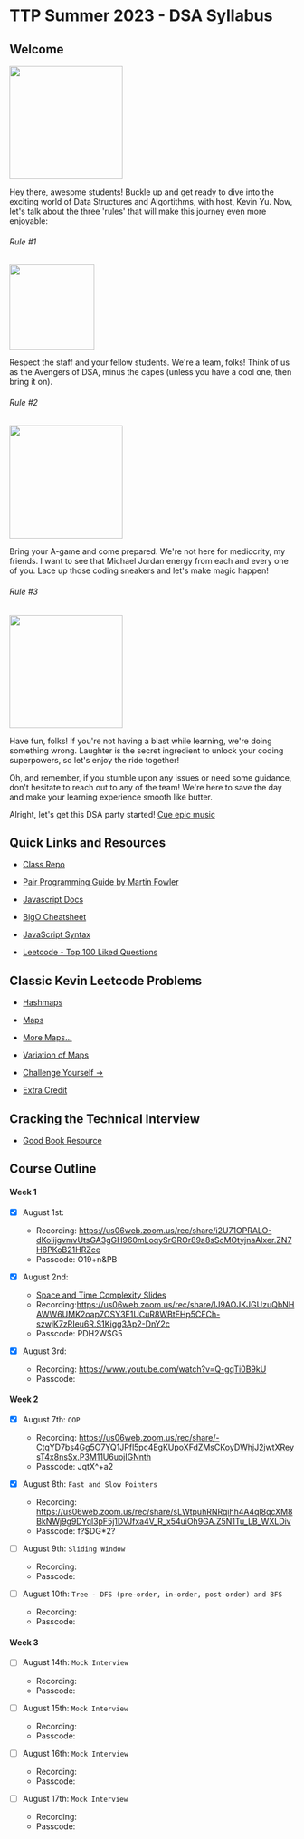 # TTP Summer 2023 - DSA Syllabus

## Welcome

<img src='https://media4.giphy.com/media/3o6Yg4GUVgIUg3bf7W/giphy.gif?cid=ecf05e47wuqpv8sns52wd76pwqi9g4pnc7g7aouvpr7x1q54&ep=v1_gifs_search&rid=giphy.gif&ct=g' width='200'>

Hey there, awesome students! Buckle up and get ready to dive into the exciting world of Data Structures and Algortithms, with host, Kevin Yu. Now, let's talk about the three 'rules' that will make this journey even more enjoyable:

###### Rule #1

<img src='https://media0.giphy.com/media/l5s71uAp3CzKwxwkoZ/giphy.gif?cid=ecf05e47yla1j0wkaqp14xeo8vear7mpb62dc8c9ojik4swv&ep=v1_gifs_search&rid=giphy.gif&ct=g' width='150'>

Respect the staff and your fellow students. We're a team, folks! Think of us as the Avengers of DSA, minus the capes (unless you have a cool one, then bring it on).

###### Rule #2

<img src='https://media0.giphy.com/media/3o6ozpypYSQg6nJ5rq/giphy.gif?cid=ecf05e47qvth2e5m8qkwclafia4sy9uiszgx7myu13mdd71r&ep=v1_gifs_search&rid=giphy.gif&ct=g' width='200'>

Bring your A-game and come prepared. We're not here for mediocrity, my friends. I want to see that Michael Jordan energy from each and every one of you. Lace up those coding sneakers and let's make magic happen!

###### Rule #3

<img src='https://media0.giphy.com/media/s2qXK8wAvkHTO/giphy.gif?cid=ecf05e47138ykz5yaplfziaqsfcz9ybsfne8jlprnow1n6jx&ep=v1_gifs_search&rid=giphy.gif&ct=g' width='200'>

Have fun, folks! If you're not having a blast while learning, we're doing something wrong. Laughter is the secret ingredient to unlock your coding superpowers, so let's enjoy the ride together!

Oh, and remember, if you stumble upon any issues or need some guidance, don't hesitate to reach out to any of the team! We're here to save the day and make your learning experience smooth like butter.

Alright, let's get this DSA party started! [Cue epic music](https://www.youtube.com/watch?v=dQw4w9WgXcQ&ab_channel=RickAstley)

## Quick Links and Resources

- [Class Repo](https://github.com/aguilana/ttp-summer-2023-dsa)

- [Pair Programming Guide by Martin Fowler](https://martinfowler.com/articles/on-pair-programming.html)

- [Javascript Docs](https://developer.mozilla.org/en-US/docs/Web/JavaScript)

- [BigO Cheatsheet](https://www.bigocheatsheet.com/)

- [JavaScript Syntax](https://javascript.info/)

- [Leetcode - Top 100 Liked Questions](https://leetcode.com/problem-list/top-100-liked-questions/)

## Classic Kevin Leetcode Problems

- [Hashmaps](https://leetcode.com/problems/contains-duplicate/)

- [Maps](https://leetcode.com/problems/valid-anagram/)

- [More Maps...](https://leetcode.com/problems/two-sum/)

- [Variation of Maps](https://leetcode.com/problems/maximum-number-of-pairs-in-array/)

- [Challenge Yourself ->](https://leetcode.com/problems/max-number-of-k-sum-pairs/description/)

- [ Extra Credit](https://leetcode.com/problems/equal-row-and-column-pairs/)

## Cracking the Technical Interview

- [Good Book Resource](https://www.crackingthecodinginterview.com/)

## Course Outline

#### Week 1

- [x] August 1st:

  - Recording: https://us06web.zoom.us/rec/share/i2U71OPRALO-dKolijgvmvUtsGA3gGH960mLoqySrGROr89a8sScMOtyjnaAlxer.ZN7H8PKoB21HRZce
  - Passcode: O19+n&PB

- [x] August 2nd:

  - [ Space and Time Complexity Slides ](https://docs.google.com/presentation/d/1j3e7zPaZnDmAZoXeq729RXg68ZQyE_iu/edit#slide=id.p1)
  - Recording:https://us06web.zoom.us/rec/share/IJ9AOJKJGUzuQbNHAWW6UMK2oap7OSY3E1UCuR8WBtEHp5CFCh-szwjK7zRIeu6R.S1Kigg3Ap2-DnY2c
  - Passcode: PDH2W$G5

- [x] August 3rd:

  - Recording: https://www.youtube.com/watch?v=Q-gqTi0B9kU
  - Passcode:

#### Week 2

- [x] August 7th: `OOP`

  - Recording: https://us06web.zoom.us/rec/share/-CtqYD7bs4Gg5O7YQ1JPfl5pc4EgKUpoXFdZMsCKoyDWhjJ2jwtXReysT4x8nsSx.P3M11U6uojIGNnth
  - Passcode: JqtX^+a2

- [x] August 8th: `Fast and Slow Pointers`

  - Recording: https://us06web.zoom.us/rec/share/sLWtpuhRNRqihh4A4ql8qcXM8BkNWj9g9DYql3pF5j1DVJfxa4V_R_x54uiOh9GA.Z5N1Tu_LB_WXLDiv
  - Passcode: f?$DG\*2?

- [ ] August 9th: `Sliding Window`

  - Recording:
  - Passcode:

- [ ] August 10th: `Tree - DFS (pre-order, in-order, post-order) and BFS`
  - Recording:
  - Passcode:

#### Week 3

- [ ] August 14th: `Mock Interview`

  - Recording:
  - Passcode:

- [ ] August 15th: `Mock Interview`

  - Recording:
  - Passcode:

- [ ] August 16th: `Mock Interview`

  - Recording:
  - Passcode:

- [ ] August 17th: `Mock Interview`

  - Recording:
  - Passcode:
